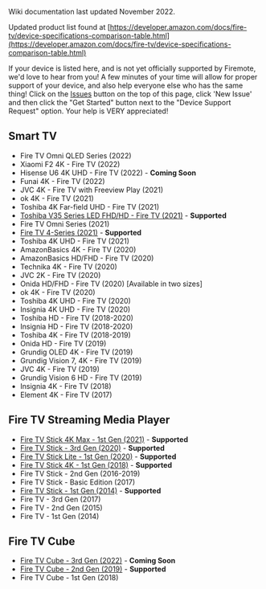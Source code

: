 Wiki documentation last updated November 2022.

Updated product list found at [https://developer.amazon.com/docs/fire-tv/device-specifications-comparison-table.html](https://developer.amazon.com/docs/fire-tv/device-specifications-comparison-table.html)

If your device is listed here, and is not yet officially supported by Firemote, we'd love to hear from you!  A few minutes of your time will allow for proper support of your device, and also help everyone else who has the same thing!  Click on the [Issues](https://github.com/PRProd/HA-Firemote/issues) button on the top of this page, click 'New Issue' and then click the "Get Started" button next to the "Device Support Request" option.  Your help is VERY appreciated!

## Smart TV
* Fire TV Omni QLED Series (2022)
* Xiaomi F2 4K - Fire TV (2022)
* Hisense U6 4K UHD - Fire TV (2022) - **Coming Soon**
* Funai 4K - Fire TV (2022)
* JVC 4K - Fire TV with Freeview Play (2021)
* ok 4K - Fire TV (2021)
* Toshiba 4K Far-field UHD - Fire TV (2021)
* [Toshiba V35 Series LED FHD/HD - Fire TV (2021)](https://github.com/PRProd/HA-Firemote/wiki/Smart-TV---Toshiba-V35-Series-LED-FHD-HD---Fire-TV-(2021)) - **Supported**
* Fire TV Omni Series (2021)
* [Fire TV 4-Series (2021)](https://github.com/PRProd/HA-Firemote/wiki/Smart-TV---Fire-TV-4-Series-(2021)) - **Supported**
* Toshiba 4K UHD - Fire TV (2021)
* AmazonBasics 4K - Fire TV (2020)
* AmazonBasics HD/FHD - Fire TV (2020)
* Technika 4K - Fire TV (2020)
* JVC 2K - Fire TV (2020)
* Onida HD/FHD - Fire TV (2020) [Available in two sizes]
* ok 4K - Fire TV (2020)
* Toshiba 4K UHD - Fire TV (2020)
* Insignia 4K UHD - Fire TV (2020)
* Toshiba HD - Fire TV (2018-2020)
* Insignia HD - Fire TV (2018-2020)
* Toshiba 4K - Fire TV (2018-2019)
* Onida HD - Fire TV (2019)
* Grundig OLED 4K - Fire TV (2019)
* Grundig Vision 7, 4K - Fire TV (2019)
* JVC 4K - Fire TV (2019)
* Grundig Vision 6 HD - Fire TV (2019)
* Insignia 4K - Fire TV (2018)
* Element 4K - Fire TV (2017)


## Fire TV Streaming Media Player
* [Fire TV Stick 4K Max - 1st Gen (2021)](https://github.com/PRProd/HA-Firemote/wiki/Fire-TV-Stick-4K-Max---1st-Gen-(2021)) - **Supported**
* [Fire TV Stick - 3rd Gen (2020)](https://github.com/PRProd/HA-Firemote/wiki/Fire-TV-Stick---3rd-Gen-(2020)) - **Supported**
* [Fire TV Stick Lite - 1st Gen (2020)](https://github.com/PRProd/HA-Firemote/wiki/Fire-TV-Stick-Lite---1st-Gen-(2020)) - **Supported**
* [Fire TV Stick 4K - 1st Gen (2018)](https://github.com/PRProd/HA-Firemote/wiki/Fire-TV-Stick-4K---1st-Gen-(2018)) - **Supported**
* Fire TV Stick - 2nd Gen (2016-2019)
* Fire TV Stick - Basic Edition (2017)
* [Fire TV Stick - 1st Gen (2014)](https://github.com/PRProd/HA-Firemote/wiki/Fire-TV-Stick-1st-Gen-(2014)) - **Supported**
* Fire TV - 3rd Gen (2017)
* Fire TV - 2nd Gen (2015)
* Fire TV - 1st Gen (2014)


## Fire TV Cube
* [Fire TV Cube - 3rd Gen (2022)](https://github.com/PRProd/HA-Firemote/wiki/Fire-TV-Cube---3rd-Gen-(2022)) - **Coming Soon**
* [Fire TV Cube - 2nd Gen (2019)](https://github.com/PRProd/HA-Firemote/wiki/Fire-TV-Cube---2nd-Gen-(2019)) - **Supported**
* Fire TV Cube - 1st Gen (2018)